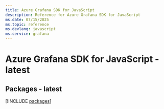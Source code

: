 ```yaml
---
title: Azure Grafana SDK for JavaScript
description: Reference for Azure Grafana SDK for JavaScript
ms.date: 07/15/2025
ms.topic: reference
ms.devlang: javascript
ms.service: grafana
---
```

# Azure Grafana SDK for JavaScript - latest
## Packages - latest
[!INCLUDE [packages](grafana-index.md)]